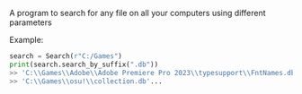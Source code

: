 A program to search for any file on all your computers using different parameters

Example:

```python
search = Search(r"C:/Games")
print(search.search_by_suffix(".db"))
>> 'C:\\Games\\Adobe\\Adobe Premiere Pro 2023\\typesupport\\FntNames.db',
>> 'C:\\Games\\osu!\\collection.db'...
```